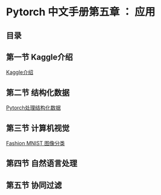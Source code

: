 # Pytorch 中文手册第五章 ： 应用

## 目录

## 第一节 Kaggle介绍
[Kaggle介绍](5.1-kaggle.md)
## 第二节 结构化数据
[Pytorch处理结构化数据](5.2-Structured-Data.ipynb)
## 第三节 计算机视觉
[Fashion MNIST 图像分类](5.3-Fashion-MNIST.ipynb)
## 第四节 自然语言处理
## 第五节 协同过滤
